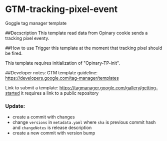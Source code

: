 # GTM-tracking-pixel-event
Goggle tag manager template 

##Decscription
This template read data from Opinary cookie sends a tracking pixel eventy. 

##How to use
Trigger this template at the moment that tracking pixel should be fired.

This template requires initialization of "Opinary-TP-init".

##Developer notes:
GTM template guideline: https://developers.google.com/tag-manager/templates

Link to submit a template: https://tagmanager.google.com/gallery/getting-started
it requires a link to a public repository

### Update: 
 - create a commit with changes
 - change `versions` in `metadata.yaml` where `sha` is previous commit hash and `changeNotes` is release description
 - create a new commit with version bump

